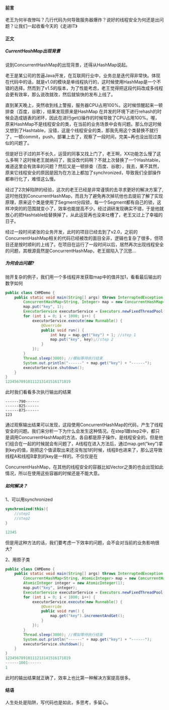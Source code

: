 #### 前言

老王为何半夜惨叫？几行代码为何导致服务器爆炸？说好的线程安全为何还是出问题？让我们一起收看今天的《走进IT》

#### 正文

##### CurrentHashMap出现背景

说到ConcurrentHashMap的出现背景，还得从HashMap说起。

老王是某公司的苦逼Java开发，在互联网行业中，业务总是迭代得非常快。体现在代码中的话，就是v1.0的模块是单线程执行的，这时候使用HashMap是一个不错的选择。然而到了v1.5的版本，为了性能考虑，老王觉得把这段代码改成多线程会更有效率，那么说改就改，然后就愉快的发布上线了。

直到某天晚上，突然收到线上警报，服务器CPU占用100%。这时候惊醒起来一顿排查（百度，谷歌），结果发现原来是HashMap  在并发的环境下进行rehash的时候会造成链表的闭环，因此在进行get()操作的时候导致了CPU占用100%。喔，原来HashMap不是线程安全的类，在当前的业务场景中会有问题。那么你这时候又想到了Hashtable，没错，这是个线程安全的类，那我先用这个类替换不就行了，一顿commit，push，部署上去了，观察了一段时间，完美~再也没出现过类似的问题了。

但是好日子过的并不长久，运营的同事又找上门了，老王啊，XX功能怎么慢了这么多啊？这时候老王就纳闷了，我没改代码啊？不就上次替换了一个Hashtable，难道这里会有效率的问题？然后又是一顿排查（百度、谷歌），我去，果不其然，原来它线程安全的原因是因为在方法上都加了synchronized，导致我们全部操作都串行化了，难怪这么慢。

经过了2次掉陷阱的经验，这次的老王已经是非常谨慎的去寻求更好的解决方案了,这时他找到ConcurrentHashMap，而且为了避免再次掉坑他也去提前了解了实现原理，原来这个类是使用了Segment分段锁，每一个Segment都有自己的锁，这样冲突的的范围就变小了，效率也能提高不少。经过调研发现确实不错，于是他就放心的把Hashtable给替换掉了，从此运营再也没来吐槽了，老王又过上了幸福的日子。

经过一段时间紧张的业务开发，此时的项目已经去到了v2.0，之前的ConcurrentHashMap相关的代码已经被改的面目全非，逻辑也复杂了很多，但项目还是按时顺利的上线了。在项目在运行了一段时间以后，居然再次出现线程安全的问题，其根源竟然是ConcurrentHashMap，老王叕陷入了沉思…

##### 为何会出问题?

抛开复杂的例子，我们用一个多线程并发获取map中的值并加1，看看最后输出的数字如何

```java
public class CHMDemo {
    public static void main(String[] args) throws InterruptedException {
        ConcurrentHashMap<String, Integer> map = new ConcurrentHashMap<String,Integer>();
        map.put("key", 1);
        ExecutorService executorService = Executors.newFixedThreadPool(100);
        for (int i = 0; i < 1000; i++) {
            executorService.execute(new Runnable() {
                @Override
                public void run() {
                    int key = map.get("key") + 1; //step 1
                    map.put("key", key);//step 2
                }
            });
        }
        Thread.sleep(3000); //模拟等待执行结束
        System.out.println("------" + map.get("key") + "------");
        executorService.shutdown();
    }
}
12345678910111213141516171819
```

此时我们看看多次执行输出的结果

```
------790------
------825------
------875------
123
```

通过观察输出结果可以发现，这段使用ConcurrentHashMap的代码，产生了线程安全的问题。我们来分析一下为什么会发生这种情况。在step1跟step2中，都只是调用ConcurrentHashMap的方法，各自都是原子操作，是线程安全的。但是他们组合在一起的时候就会有问题了，A线程在进入方法后，通过map.get(“key”)拿到key的值，刚把这个值读取出来还没有加1的时候，线程B也进来了，那么这导致线程A和线程B拿到的key是一样的。不仅仅是在

ConcurrentHashMap，在其他的线程安全的容器比如Vector之类的也会出现如此情况，所以在使用这些容器的时候还是不能大意。

##### 如何解决？

1、可以用synchronized

```java
synchronized(this){
    //step1
    //step2
}

12345
```

但是用这种方法的话，我们要考虑一下效率的问题，会不会对当前的业务影响很大?

2、用原子类

```java
public class CHMDemo {
    public static void main(String[] args) throws InterruptedException {
        ConcurrentHashMap<String, AtomicInteger> map = new ConcurrentHashMap<String,AtomicInteger>();
        AtomicInteger integer = new AtomicInteger(1);
        map.put("key", integer);
        ExecutorService executorService = Executors.newFixedThreadPool(100);
        for (int i = 0; i < 1000; i++) {
            executorService.execute(new Runnable() {
                @Override
                public void run() {
                    map.get("key").incrementAndGet();
                }
            });
        }
        Thread.sleep(3000); //模拟等待执行结束
        System.out.println("------" + map.get("key") + "------");
        executorService.shutdown();
    }
}
12345678910111213141516171819
------1001------
1
```

此时的输出结果就正确了，效率上也比第一种解决方案提高很多。

#### 结语

人生处处是陷阱，写代码也是如此，多思考，多留心。


